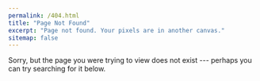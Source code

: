 ```yaml
---
permalink: /404.html
title: "Page Not Found"
excerpt: "Page not found. Your pixels are in another canvas."
sitemap: false
---
```


Sorry, but the page you were trying to view does not exist --- perhaps you can try searching for it below.

<!-- update 2020: doesn't work any longer... -->
<script type="text/javascript">
  var GOOG_FIXURL_LANG = 'en';
  var GOOG_FIXURL_SITE = '{{ site.url }}'
</script>
<script type="text/javascript"
  src="https://linkhelp.clients.google.com/tbproxy/lh/wm/fixurl.js">
</script>
